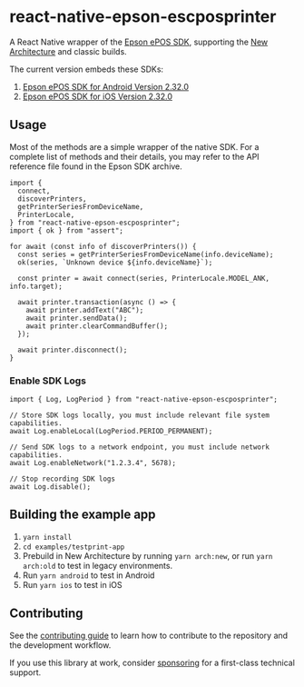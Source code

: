 # react-native-epson-escposprinter

A React Native wrapper of the
[Epson ePOS SDK](https://support.epson.net/setupnavi/?PINF=swlist&MKN=TM-T82),
supporting the
[New Architecture](https://reactnative.dev/docs/the-new-architecture/landing-page)
and classic builds.

The current version embeds these SDKs:

1. [Epson ePOS SDK for Android Version 2.32.0](https://download3.ebz.epson.net/dsc/f/03/00/17/07/34/7de19987ac4424b34b1ee708f254d7b825526beb/ePOS_SDK_Android_v2.32.0.zip)
1. [Epson ePOS SDK for iOS Version 2.32.0](https://download3.ebz.epson.net/dsc/f/03/00/17/07/36/4f68b055a1006360f78c585f3c22089beca7a3b1/ePOS_SDK_iOS_v2.32.0.zip)

## Usage

Most of the methods are a simple wrapper of the native SDK. For a complete list
of methods and their details, you may refer to the API reference file found in
the Epson SDK archive.

```tsx
import {
  connect,
  discoverPrinters,
  getPrinterSeriesFromDeviceName,
  PrinterLocale,
} from "react-native-epson-escposprinter";
import { ok } from "assert";

for await (const info of discoverPrinters()) {
  const series = getPrinterSeriesFromDeviceName(info.deviceName);
  ok(series, `Unknown device ${info.deviceName}`);

  const printer = await connect(series, PrinterLocale.MODEL_ANK, info.target);

  await printer.transaction(async () => {
    await printer.addText("ABC");
    await printer.sendData();
    await printer.clearCommandBuffer();
  });

  await printer.disconnect();
}
```

### Enable SDK Logs

```tsx
import { Log, LogPeriod } from "react-native-epson-escposprinter";

// Store SDK logs locally, you must include relevant file system capabilities.
await Log.enableLocal(LogPeriod.PERIOD_PERMANENT);

// Send SDK logs to a network endpoint, you must include network capabilities.
await Log.enableNetwork("1.2.3.4", 5678);

// Stop recording SDK logs
await Log.disable();
```

## Building the example app

1. `yarn install`
1. `cd examples/testprint-app`
1. Prebuild in New Architecture by running `yarn arch:new`, or run
   `yarn arch:old` to test in legacy environments.
1. Run `yarn android` to test in Android
1. Run `yarn ios` to test in iOS

## Contributing

See the [contributing guide](CONTRIBUTING.md) to learn how to contribute to the
repository and the development workflow.

If you use this library at work, consider
[sponsoring](https://github.com/sponsors/vicary) for a first-class technical
support.
